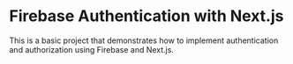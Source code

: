 # Firebase Authentication with Next.js

This is a basic project that demonstrates how to implement authentication and authorization using Firebase and Next.js.
